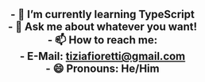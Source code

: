 <h2 align="center">
 - 🌱 I’m currently learning <a>TypeScript</a href="https://www.typescriptlang.org/"> <br>
 - 💬 Ask me about whatever you want! <br>
 - 📫 How to reach me: <br>
 - E-Mail: <a href="mailto:tiziafioretti@gmail.com">tiziafioretti@gmail.com</a><br>
 - 😄 Pronouns: He/Him
</h3>

<!--

**xAtsuUC/xAtsuUC** is a ✨ _special_ ✨ repository because its `README.md` (this file) appears on your GitHub profile.

Here are some ideas to get you started:

-->
